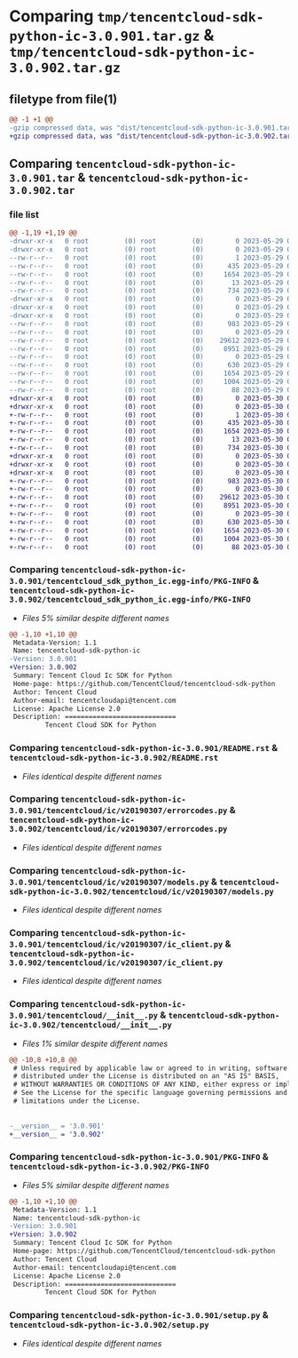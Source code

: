 # Comparing `tmp/tencentcloud-sdk-python-ic-3.0.901.tar.gz` & `tmp/tencentcloud-sdk-python-ic-3.0.902.tar.gz`

## filetype from file(1)

```diff
@@ -1 +1 @@
-gzip compressed data, was "dist/tencentcloud-sdk-python-ic-3.0.901.tar", last modified: Mon May 29 02:29:20 2023, max compression
+gzip compressed data, was "dist/tencentcloud-sdk-python-ic-3.0.902.tar", last modified: Tue May 30 00:24:53 2023, max compression
```

## Comparing `tencentcloud-sdk-python-ic-3.0.901.tar` & `tencentcloud-sdk-python-ic-3.0.902.tar`

### file list

```diff
@@ -1,19 +1,19 @@
-drwxr-xr-x   0 root         (0) root         (0)        0 2023-05-29 02:29:20.000000 tencentcloud-sdk-python-ic-3.0.901/
-drwxr-xr-x   0 root         (0) root         (0)        0 2023-05-29 02:29:20.000000 tencentcloud-sdk-python-ic-3.0.901/tencentcloud_sdk_python_ic.egg-info/
--rw-r--r--   0 root         (0) root         (0)        1 2023-05-29 02:29:20.000000 tencentcloud-sdk-python-ic-3.0.901/tencentcloud_sdk_python_ic.egg-info/dependency_links.txt
--rw-r--r--   0 root         (0) root         (0)      435 2023-05-29 02:29:20.000000 tencentcloud-sdk-python-ic-3.0.901/tencentcloud_sdk_python_ic.egg-info/SOURCES.txt
--rw-r--r--   0 root         (0) root         (0)     1654 2023-05-29 02:29:20.000000 tencentcloud-sdk-python-ic-3.0.901/tencentcloud_sdk_python_ic.egg-info/PKG-INFO
--rw-r--r--   0 root         (0) root         (0)       13 2023-05-29 02:29:20.000000 tencentcloud-sdk-python-ic-3.0.901/tencentcloud_sdk_python_ic.egg-info/top_level.txt
--rw-r--r--   0 root         (0) root         (0)      734 2023-05-29 02:29:20.000000 tencentcloud-sdk-python-ic-3.0.901/README.rst
-drwxr-xr-x   0 root         (0) root         (0)        0 2023-05-29 02:29:20.000000 tencentcloud-sdk-python-ic-3.0.901/tencentcloud/
-drwxr-xr-x   0 root         (0) root         (0)        0 2023-05-29 02:29:20.000000 tencentcloud-sdk-python-ic-3.0.901/tencentcloud/ic/
-drwxr-xr-x   0 root         (0) root         (0)        0 2023-05-29 02:29:20.000000 tencentcloud-sdk-python-ic-3.0.901/tencentcloud/ic/v20190307/
--rw-r--r--   0 root         (0) root         (0)      983 2023-05-29 02:29:20.000000 tencentcloud-sdk-python-ic-3.0.901/tencentcloud/ic/v20190307/errorcodes.py
--rw-r--r--   0 root         (0) root         (0)        0 2023-05-29 02:29:20.000000 tencentcloud-sdk-python-ic-3.0.901/tencentcloud/ic/v20190307/__init__.py
--rw-r--r--   0 root         (0) root         (0)    29612 2023-05-29 02:29:20.000000 tencentcloud-sdk-python-ic-3.0.901/tencentcloud/ic/v20190307/models.py
--rw-r--r--   0 root         (0) root         (0)     8951 2023-05-29 02:29:20.000000 tencentcloud-sdk-python-ic-3.0.901/tencentcloud/ic/v20190307/ic_client.py
--rw-r--r--   0 root         (0) root         (0)        0 2023-05-29 02:29:20.000000 tencentcloud-sdk-python-ic-3.0.901/tencentcloud/ic/__init__.py
--rw-r--r--   0 root         (0) root         (0)      630 2023-05-29 02:29:20.000000 tencentcloud-sdk-python-ic-3.0.901/tencentcloud/__init__.py
--rw-r--r--   0 root         (0) root         (0)     1654 2023-05-29 02:29:20.000000 tencentcloud-sdk-python-ic-3.0.901/PKG-INFO
--rw-r--r--   0 root         (0) root         (0)     1004 2023-05-29 02:29:20.000000 tencentcloud-sdk-python-ic-3.0.901/setup.py
--rw-r--r--   0 root         (0) root         (0)       88 2023-05-29 02:29:20.000000 tencentcloud-sdk-python-ic-3.0.901/setup.cfg
+drwxr-xr-x   0 root         (0) root         (0)        0 2023-05-30 00:24:53.000000 tencentcloud-sdk-python-ic-3.0.902/
+drwxr-xr-x   0 root         (0) root         (0)        0 2023-05-30 00:24:53.000000 tencentcloud-sdk-python-ic-3.0.902/tencentcloud_sdk_python_ic.egg-info/
+-rw-r--r--   0 root         (0) root         (0)        1 2023-05-30 00:24:53.000000 tencentcloud-sdk-python-ic-3.0.902/tencentcloud_sdk_python_ic.egg-info/dependency_links.txt
+-rw-r--r--   0 root         (0) root         (0)      435 2023-05-30 00:24:53.000000 tencentcloud-sdk-python-ic-3.0.902/tencentcloud_sdk_python_ic.egg-info/SOURCES.txt
+-rw-r--r--   0 root         (0) root         (0)     1654 2023-05-30 00:24:53.000000 tencentcloud-sdk-python-ic-3.0.902/tencentcloud_sdk_python_ic.egg-info/PKG-INFO
+-rw-r--r--   0 root         (0) root         (0)       13 2023-05-30 00:24:53.000000 tencentcloud-sdk-python-ic-3.0.902/tencentcloud_sdk_python_ic.egg-info/top_level.txt
+-rw-r--r--   0 root         (0) root         (0)      734 2023-05-30 00:24:53.000000 tencentcloud-sdk-python-ic-3.0.902/README.rst
+drwxr-xr-x   0 root         (0) root         (0)        0 2023-05-30 00:24:53.000000 tencentcloud-sdk-python-ic-3.0.902/tencentcloud/
+drwxr-xr-x   0 root         (0) root         (0)        0 2023-05-30 00:24:53.000000 tencentcloud-sdk-python-ic-3.0.902/tencentcloud/ic/
+drwxr-xr-x   0 root         (0) root         (0)        0 2023-05-30 00:24:53.000000 tencentcloud-sdk-python-ic-3.0.902/tencentcloud/ic/v20190307/
+-rw-r--r--   0 root         (0) root         (0)      983 2023-05-30 00:24:53.000000 tencentcloud-sdk-python-ic-3.0.902/tencentcloud/ic/v20190307/errorcodes.py
+-rw-r--r--   0 root         (0) root         (0)        0 2023-05-30 00:24:53.000000 tencentcloud-sdk-python-ic-3.0.902/tencentcloud/ic/v20190307/__init__.py
+-rw-r--r--   0 root         (0) root         (0)    29612 2023-05-30 00:24:53.000000 tencentcloud-sdk-python-ic-3.0.902/tencentcloud/ic/v20190307/models.py
+-rw-r--r--   0 root         (0) root         (0)     8951 2023-05-30 00:24:53.000000 tencentcloud-sdk-python-ic-3.0.902/tencentcloud/ic/v20190307/ic_client.py
+-rw-r--r--   0 root         (0) root         (0)        0 2023-05-30 00:24:53.000000 tencentcloud-sdk-python-ic-3.0.902/tencentcloud/ic/__init__.py
+-rw-r--r--   0 root         (0) root         (0)      630 2023-05-30 00:24:53.000000 tencentcloud-sdk-python-ic-3.0.902/tencentcloud/__init__.py
+-rw-r--r--   0 root         (0) root         (0)     1654 2023-05-30 00:24:53.000000 tencentcloud-sdk-python-ic-3.0.902/PKG-INFO
+-rw-r--r--   0 root         (0) root         (0)     1004 2023-05-30 00:24:53.000000 tencentcloud-sdk-python-ic-3.0.902/setup.py
+-rw-r--r--   0 root         (0) root         (0)       88 2023-05-30 00:24:53.000000 tencentcloud-sdk-python-ic-3.0.902/setup.cfg
```

### Comparing `tencentcloud-sdk-python-ic-3.0.901/tencentcloud_sdk_python_ic.egg-info/PKG-INFO` & `tencentcloud-sdk-python-ic-3.0.902/tencentcloud_sdk_python_ic.egg-info/PKG-INFO`

 * *Files 5% similar despite different names*

```diff
@@ -1,10 +1,10 @@
 Metadata-Version: 1.1
 Name: tencentcloud-sdk-python-ic
-Version: 3.0.901
+Version: 3.0.902
 Summary: Tencent Cloud Ic SDK for Python
 Home-page: https://github.com/TencentCloud/tencentcloud-sdk-python
 Author: Tencent Cloud
 Author-email: tencentcloudapi@tencent.com
 License: Apache License 2.0
 Description: ============================
         Tencent Cloud SDK for Python
```

### Comparing `tencentcloud-sdk-python-ic-3.0.901/README.rst` & `tencentcloud-sdk-python-ic-3.0.902/README.rst`

 * *Files identical despite different names*

### Comparing `tencentcloud-sdk-python-ic-3.0.901/tencentcloud/ic/v20190307/errorcodes.py` & `tencentcloud-sdk-python-ic-3.0.902/tencentcloud/ic/v20190307/errorcodes.py`

 * *Files identical despite different names*

### Comparing `tencentcloud-sdk-python-ic-3.0.901/tencentcloud/ic/v20190307/models.py` & `tencentcloud-sdk-python-ic-3.0.902/tencentcloud/ic/v20190307/models.py`

 * *Files identical despite different names*

### Comparing `tencentcloud-sdk-python-ic-3.0.901/tencentcloud/ic/v20190307/ic_client.py` & `tencentcloud-sdk-python-ic-3.0.902/tencentcloud/ic/v20190307/ic_client.py`

 * *Files identical despite different names*

### Comparing `tencentcloud-sdk-python-ic-3.0.901/tencentcloud/__init__.py` & `tencentcloud-sdk-python-ic-3.0.902/tencentcloud/__init__.py`

 * *Files 1% similar despite different names*

```diff
@@ -10,8 +10,8 @@
 # Unless required by applicable law or agreed to in writing, software
 # distributed under the License is distributed on an "AS IS" BASIS,
 # WITHOUT WARRANTIES OR CONDITIONS OF ANY KIND, either express or implied.
 # See the License for the specific language governing permissions and
 # limitations under the License.
 
 
-__version__ = '3.0.901'
+__version__ = '3.0.902'
```

### Comparing `tencentcloud-sdk-python-ic-3.0.901/PKG-INFO` & `tencentcloud-sdk-python-ic-3.0.902/PKG-INFO`

 * *Files 5% similar despite different names*

```diff
@@ -1,10 +1,10 @@
 Metadata-Version: 1.1
 Name: tencentcloud-sdk-python-ic
-Version: 3.0.901
+Version: 3.0.902
 Summary: Tencent Cloud Ic SDK for Python
 Home-page: https://github.com/TencentCloud/tencentcloud-sdk-python
 Author: Tencent Cloud
 Author-email: tencentcloudapi@tencent.com
 License: Apache License 2.0
 Description: ============================
         Tencent Cloud SDK for Python
```

### Comparing `tencentcloud-sdk-python-ic-3.0.901/setup.py` & `tencentcloud-sdk-python-ic-3.0.902/setup.py`

 * *Files identical despite different names*

